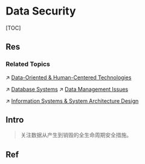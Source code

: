 # Data Security

[TOC]



## Res
### Related Topics
↗ [Data-Oriented & Human-Centered Technologies](../../Data-Oriented%20&%20Human-Centered%20Technologies/Data-Oriented%20&%20Human-Centered%20Technologies.md)

↗ [Database Systems](../../🔑%20CS%20Core/🍕%20Computer%20Storage%20&%20Database%20Systems/Database%20Systems/Database%20Systems.md)
↗ [Data Management Issues](../../🔑%20CS%20Core/🍕%20Computer%20Storage%20&%20Database%20Systems/Database%20Systems/Data%20Management%20Issues.md)

↗ [Information Systems & System Architecture Design](../../Information%20Systems%20&%20System%20Architecture%20Design/Information%20Systems%20&%20System%20Architecture%20Design.md)



## Intro
> 关注数据从产生到销毁的全生命周期安全措施。


## Ref

